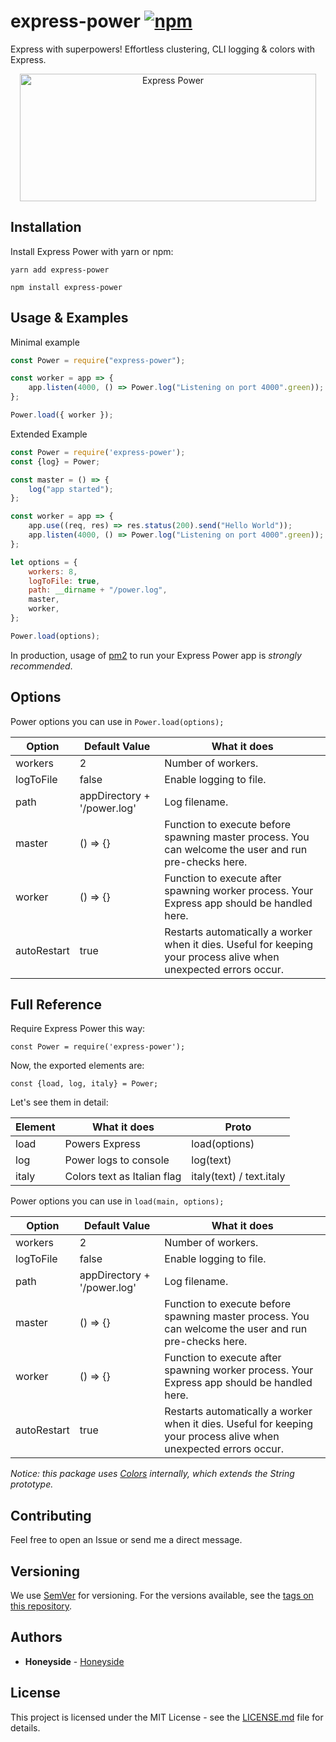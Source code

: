# express-power [![npm][npm-image]][npm-url]

[npm-image]: https://img.shields.io/npm/v/express-power.svg
[npm-url]: https://www.npmjs.com/package/express-power

Express with superpowers! Effortless clustering, CLI logging & colors with Express.

<p align="center">
  <img src="https://www.honeyside.it/npm/express-power.png" alt="Express Power" width="474px" height="204px" />
</p>

## Installation

Install Express Power with yarn or npm:

```
yarn add express-power
```

```
npm install express-power
```

## Usage & Examples

Minimal example

```javascript
const Power = require("express-power");

const worker = app => {
    app.listen(4000, () => Power.log("Listening on port 4000".green));
};

Power.load({ worker });
```

Extended Example

```javascript
const Power = require('express-power');
const {log} = Power;

const master = () => {
    log("app started");
};

const worker = app => {
    app.use((req, res) => res.status(200).send("Hello World"));
    app.listen(4000, () => Power.log("Listening on port 4000".green));
};

let options = {
    workers: 8,
    logToFile: true,
    path: __dirname + "/power.log",
    master,
    worker,
};

Power.load(options);
```

In production, usage of [pm2](https://www.npmjs.com/package/pm2) to run your Express Power app is *strongly recommended*.

## Options

Power options you can use in `Power.load(options);`

| Option | Default Value | What it does |
| --- | --- | --- |
| workers | 2 | Number of workers.
| logToFile | false | Enable logging to file.
| path | appDirectory + '/power.log' | Log filename.
| master | () => {} | Function to execute before spawning master process. You can welcome the user and run pre-checks here.
| worker | () => {} | Function to execute after spawning worker process. Your Express app should be handled here.
| autoRestart | true | Restarts automatically a worker when it dies. Useful for keeping your process alive when unexpected errors occur.

## Full Reference

Require Express Power this way:

```ecmascript 6
const Power = require('express-power');
```

Now, the exported elements are:

```ecmascript 6
const {load, log, italy} = Power;
```

Let's see them in detail:

| Element | What it does | Proto |
| --- | --- | --- |
| load | Powers Express | load(options)
| log | Power logs to console | log(text)
| italy | Colors text as Italian flag | italy(text) / text.italy

Power options you can use in `load(main, options);`

| Option | Default Value | What it does |
| --- | --- | --- |
| workers | 2 | Number of workers.
| logToFile | false | Enable logging to file.
| path | appDirectory + '/power.log' | Log filename.
| master | () => {} | Function to execute before spawning master process. You can welcome the user and run pre-checks here.
| worker | () => {} | Function to execute after spawning worker process. Your Express app should be handled here.
| autoRestart | true | Restarts automatically a worker when it dies. Useful for keeping your process alive when unexpected errors occur.

*Notice: this package uses [Colors](https://www.npmjs.com/package/colors) internally, which extends the String prototype.*

## Contributing

Feel free to open an Issue or send me a direct message.

## Versioning

We use [SemVer](http://semver.org/) for versioning. For the versions available, see the [tags on this repository](https://github.com/Sadkit/koa-power/tags). 

## Authors

* **Honeyside** - [Honeyside](https://github.com/Honeyside)

## License

This project is licensed under the MIT License - see the [LICENSE.md](LICENSE.md) file for details.

